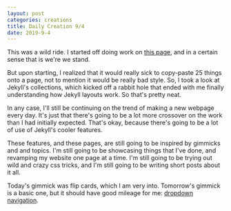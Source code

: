 ```yaml
---
layout: post
categories: creations
title: Daily Creation 9/4
date: 2019-9-4
---
```


This was a wild ride. I started off doing work on [this
page](https://www.ethanrobison.com/aug19landingpage), and in a certain sense that is
we're we stand.

But upon starting, I realized that it would really sick to copy-paste 25 things onto a
page, not to mention it would be really bad style. So, I took a look at Jekyll's
collections, which kicked off a rabbit hole that ended with me finally understanding how
Jekyll layouts work. So that's pretty neat.

In any case, I'll still be continuing on the trend of making a new webpage every day.
It's just that there's going to be a lot more crossover on the work than I had initially
expected. That's okay, because there's going to be a lot of use of Jekyll's cooler
features.

These features, and these pages, are still going to be inspired by gimmicks and and
topics. I'm still going to be showcasing things that I've done, and revamping my website
one page at a time. I'm still going to be trying out wild and crazy css tricks, and I'm
still going to be writing short posts about it all.

Today's gimmick was flip cards, which I am very into. Tomorrow's gimmick is a basic one,
but it should have good mileage for me: [dropdown navigation](https://www.w3schools.com/howto/howto_css_dropdown_navbar.asp).
